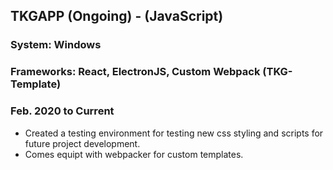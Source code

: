 ## TKGAPP (Ongoing) - (JavaScript)
### System: Windows
### Frameworks: React, ElectronJS, Custom Webpack (TKG-Template)
### Feb. 2020 to Current
* Created a testing environment for testing new css styling and scripts for future project development.
* Comes equipt with webpacker for custom templates. 
